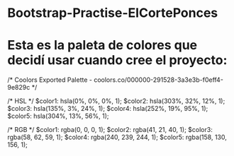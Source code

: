 # Bootstrap-Practise-ElCortePonces

# Esta es la paleta de colores que decidí usar cuando cree el proyecto:

/* Coolors Exported Palette - coolors.co/000000-291528-3a3e3b-f0eff4-9e829c */

/* HSL */
$color1: hsla(0%, 0%, 0%, 1);
$color2: hsla(303%, 32%, 12%, 1);
$color3: hsla(135%, 3%, 24%, 1);
$color4: hsla(252%, 19%, 95%, 1);
$color5: hsla(304%, 13%, 56%, 1);

/* RGB */
$color1: rgba(0, 0, 0, 1);
$color2: rgba(41, 21, 40, 1);
$color3: rgba(58, 62, 59, 1);
$color4: rgba(240, 239, 244, 1);
$color5: rgba(158, 130, 156, 1);
